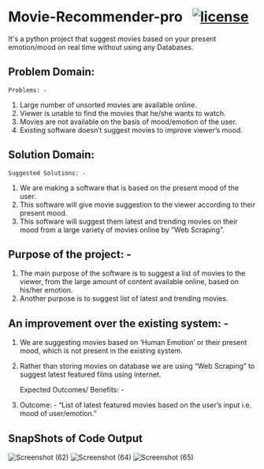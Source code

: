 # Movie-Recommender-pro &nbsp;&nbsp;[![license](https://img.shields.io/github/license/ajaymache/travis-ci-with-github.svg)](https://opensource.org/licenses/MIT)
It's a python project that suggest movies based on your present emotion/mood on real time without using any Databases.

## Problem Domain:
 	Problems: -  
1.	Large number of unsorted movies are available online.
2.	Viewer is unable to find the movies that he/she wants to watch.
3.	Movies are not available on the basis of mood/emotion of the user.
4.	 Existing software doesn’t suggest movies to improve viewer’s mood.

## Solution Domain:
 	Suggested Solutions: -
1.	We are making a software that is based on the present mood of the user.
2.	This software will give movie suggestion to the viewer according to their present mood.
3.	This software will suggest them latest and trending movies on their mood from a large variety of movies online by “Web Scraping”.

## Purpose of the project: -
1.	The main purpose of the software is to suggest a list of movies to the viewer, from the large amount of content available online, based on his/her emotion.
2.	 Another purpose is to suggest list of latest and trending movies.

## An improvement over the existing system: -
1.	We are suggesting movies based on ‘Human Emotion’ or their present mood, which is not present in the existing system.
2.	Rather than storing movies on database we are using “Web Scraping” to suggest latest featured films using internet.

 	Expected Outcomes/ Benefits: -
1.	Outcome: -
“List of latest featured movies based on the user’s input i.e. mood of user/emotion.”

## SnapShots of Code Output
![Screenshot (62)](https://user-images.githubusercontent.com/48255425/71235834-5085e080-2323-11ea-9041-0bf0a048ac88.png)
![Screenshot (64)](https://user-images.githubusercontent.com/48255425/71235836-511e7700-2323-11ea-9f95-8c469e84d2d2.png)
![Screenshot (65)](https://user-images.githubusercontent.com/48255425/71235837-511e7700-2323-11ea-9dc2-04e2b292d040.png)



